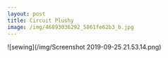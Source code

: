 ```yaml
---
layout: post
title: Circuit Plushy
image: /img/46893036292_5861fe62b3_b.jpg
---
```



![sewing](/img/Screenshot 2019-09-25 21.53.14.png)
